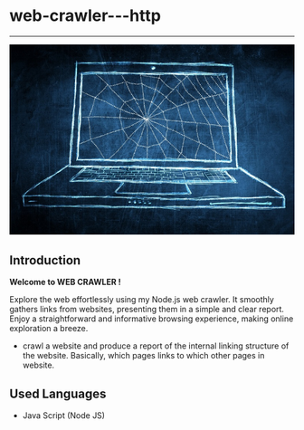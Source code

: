 # web-crawler---http

---

![](https://github.com/e19465/web-crawler---http/blob/main/img.jpeg)


## Introduction

**Welcome to **WEB CRAWLER** !**

Explore the web effortlessly using my Node.js web crawler. It smoothly gathers links from websites, presenting them in a simple and clear report. Enjoy a straightforward and informative browsing experience, making online exploration a breeze.

- crawl a website and produce a report of the internal linking structure of the website. Basically, which pages links to which other pages in website.

## Used Languages
- Java Script (Node JS)
